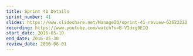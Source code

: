 ```yaml
---
title: Sprint 41 Details
sprint_number: 41
slides: https://www.slideshare.net/ManageIQ/sprint-41-review-62622222
recording: https://www.youtube.com/watch?v=B-VIdrg9EIQ
start_date: 2016-05-10
end_date: 2016-05-30
review_date: 2016-06-01
---
```


